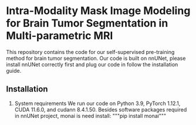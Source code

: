 # Intra-Modality Mask Image Modeling for Brain Tumor Segmentation in Multi-parametric MRI
This repository contains the code for our self-supervised pre-training method for brain tumor segmentation. Our code is built on nnUNet, please install nnUNet correctly first and plug our code in follow the installation guide.
## Installation
1. System requirements
We run our code on Python 3.9, PyTorch 1.12.1, CUDA 11.6.0, and cudann 8.4.1.50. Besides software packages required in nnUNet project, monai is need install:
"""pip install monai"""
